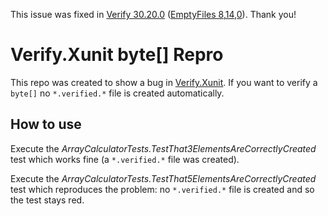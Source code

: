 This issue was fixed in [Verify 30.20.0](https://github.com/VerifyTests/Verify/milestone/430) ([EmptyFiles 8,14,0](https://github.com/VerifyTests/EmptyFiles/milestone/41)). Thank you!

# Verify.Xunit byte[] Repro

This repo was created to show a bug in [Verify.Xunit](https://github.com/VerifyTests/Verify). If you want to verify a `byte[]` no `*.verified.*` file is created automatically.

## How to use

Execute the _ArrayCalculatorTests.TestThat3ElementsAreCorrectlyCreated_ test which works fine (a `*.verified.*` file was created).

Execute the _ArrayCalculatorTests.TestThat5ElementsAreCorrectlyCreated_ test which reproduces the problem: no `*.verified.*` file is created and so the test stays red.
